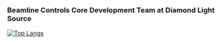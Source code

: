 ### Beamline Controls Core Development Team at Diamond Light Source

[![Top Langs](https://github-readme-stats.vercel.app/api/top-langs/?username=marcelldls&layout=compact&theme=vision-friendly-dark&hide=ReScript,jupyter%20notebook)](https://github.com/anuraghazra/github-readme-stats)

<!--
**marcelldls/marcelldls** is a ✨ _special_ ✨ repository because its `README.md` (this file) appears on your GitHub profile.

Here are some ideas to get you started:

- 🔭 I’m currently working on ...
- 🌱 I’m currently learning ...
- 👯 I’m looking to collaborate on ...
- 🤔 I’m looking for help with ...
- 💬 Ask me about ...
- 📫 How to reach me: ...
- 😄 Pronouns: ...
- ⚡ Fun fact: ...
-->
